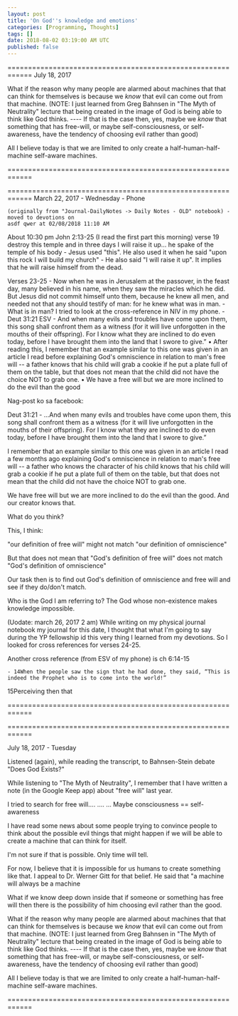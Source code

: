 ```yaml
---
layout: post
title: 'On God''s knowledge and emotions'
categories: [Programming, Thoughts]
tags: []
date: 2018-08-02 03:19:00 AM UTC
published: false
---
```


<!-- August 2, 2018 11:19:00 AM Philippine Time -->

============================================================
July 18, 2017

What if the reason why many people are alarmed about machines that that can think for themselves is because we _know_ that evil can come out from that machine.
(NOTE: I just learned from Greg Bahnsen in "The Myth of Neutrality" lecture that being created in the image of God is being able to think like God thinks. ---- If that is the case then, yes, maybe we _know_ that something that has free-will, or maybe self-consciousness, or self-awareness, have the tendency of choosing evil rather than good)


All I believe today is that we are limited to only create a half-human-half-machine self-aware machines.


============================================================

<!--more-->

============================================================
March 22, 2017 - Wednesday - Phone


	(originally from "Journal-DailyNotes -> Daily Notes - OLD" notebook) - moved to devotions on 
	asdf qwer at 02/08/2018 11:10 AM


About 10:30 pm 
John 2:13-25 (I read the first part this morning)
verse 19 destroy this temple and in three days I will raise it up... he spake of the temple of his body
	- Jesus used "this". He also used it when he said "upon this rock I will build my church"
	- He also said "I will raise it up". It implies that he will raise himself from the dead.

Verses 23-25 - Now when he was in Jerusalem at the passover, in the feast day, many believed in his name, when they saw the miracles which he did. But Jesus did not commit himself unto them, because he knew all men, and needed not that any should testify of man: for he knew what was in man.
	- What is in man? I tried to look at the cross-reference in NIV in my phone.
	- Deut 31:21 ESV - And when many evils and troubles have come upon them, this song shall confront them as a witness (for it will live unforgotten in the mouths of their offspring). For I know what they are inclined to do even today, before I have brought them into the land that I swore to give.”
	• After reading this, I remember that an example similar to this one was given in an article I read before explaining God's omniscience in relation to man's free will -- a father knows that his child will grab a cookie if he put a plate full of them on the table, but that does not mean that the child did not have the choice NOT to grab one.
	• We have a free will but we are more inclined to do the evil than the good



Nag-post ko sa facebook:

Deut 31:21 - ...And when many evils and troubles have come upon them, this song shall confront them as a witness (for it will live unforgotten in the mouths of their offspring). For I know what they are inclined to do even today, before I have brought them into the land that I swore to give.”

I remember that an example similar to this one was given in an article I read a few months ago explaining God's omniscience in relation to man's free will -- a father who knows the character of his child knows that his child will grab a cookie if he put a plate full of them on the table, but that does not mean that the child did not have the choice NOT to grab one.

We have free will but we are more inclined to do the evil than the good. And our creator knows that.

What do you think?

This, I think:

"our definition of free will" might not match "our definition of omniscience"

But that does not mean that "God's definition of free will" does not match "God's definition of omniscience"

Our task then is to find out God's definition of omniscience and free will and see if they do/don't match.

Who is the God I am referring to? The God whose non-existence makes knowledge impossible.


(Uodate: march 26, 2017 2 am)
While writing on my physical journal notebook my journal for this date, I thought that what I'm going to say during the YP fellowship id this very thing I learned from my devotions.
So I looked for cross references for verses 24-25.

Another cross reference (from ESV of my phone) is ch 6:14-15

	- 14When the people saw the sign that he had done, they said, “This is indeed the Prophet who is to come into the world!” 
	
15Perceiving then that 

============================================================




============================================================

July 18, 2017 - Tuesday


Listened (again), while reading the transcript, to Bahnsen-Stein debate "Does God Exists?"





While listening to "The Myth of Neutrality", I remember that I have written a note (in the Google Keep app) about "free will" last year.

I tried to search for free will….
….
…
Maybe consciousness == self-awareness




I have read some news about some people trying to convince people to think about the possible evil things that might happen if we will be able to create a machine that can think for itself.

I'm not sure if that is possible. Only time will tell.

For now, I believe that it is impossible for us humans to create something like that. I appeal to Dr. Werner Gitt for that belief. He said that "a machine will always be a machine


What if we know deep down inside that if someone or something has free will then there is the possibility of him choosing evil rather than the good.




What if the reason why many people are alarmed about machines that that can think for themselves is because we _know_ that evil can come out from that machine.
(NOTE: I just learned from Greg Bahnsen in "The Myth of Neutrality" lecture that being created in the image of God is being able to think like God thinks. ---- If that is the case then, yes, maybe we _know_ that something that has free-will, or maybe self-consciousness, or self-awareness, have the tendency of choosing evil rather than good)


All I believe today is that we are limited to only create a half-human-half-machine self-aware machines.

============================================================




